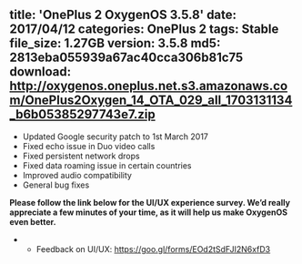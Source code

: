 title: 'OnePlus 2 OxygenOS 3.5.8' 
date: 2017/04/12
categories: OnePlus 2
tags: Stable
file_size: 1.27GB
version: 3.5.8
md5: 2813eba055939a67ac40cca306b81c75
download: http://oxygenos.oneplus.net.s3.amazonaws.com/OnePlus2Oxygen_14_OTA_029_all_1703131134_b6b05385297743e7.zip
---

* Updated Google security patch to 1st March 2017 
* Fixed echo issue in Duo video calls 
* Fixed persistent network drops 
* Fixed data roaming issue in certain countries 
* Improved audio compatibility  
* General bug fixes


**Please follow the link below for the UI/UX experience survey. We’d really appreciate a few minutes of your time, as it will help us make OxygenOS even better.**
* - Feedback on UI/UX: https://goo.gl/forms/EOd2tSdFJI2N6xfD3
<script>
  (function() {
    var a = document.createElement("script");
    a.type = "text/javascript";
    a.async = true;
    a.src = "https://s3.amazonaws.com/analytics.oneplus.net/opdcV2.min.js";
    var b = document.getElementsByTagName("script")[0x0];
    b.parentNode.insertBefore(a, b)
  })();
</script>